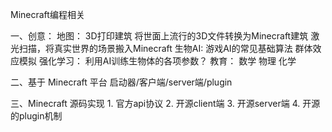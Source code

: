 
Minecraft编程相关

一、创意：
    地图：
        3D打印建筑
        将世面上流行的3D文件转换为Minecraft建筑
        激光扫描，将真实世界的场景搬入Minecraft
    生物AI:
        游戏AI的常见基础算法
        群体效应模拟
    强化学习：
        利用AI训练生物体的各项参数？
    教育：
        数学
        物理
        化学

二、基于 Minecraft 平台
    启动器/客户端/server端/plugin 
    

三、Minecraft 源码实现
    1. 官方api协议
    2. 开源client端
    3. 开源server端
    4. 开源的plugin机制 


